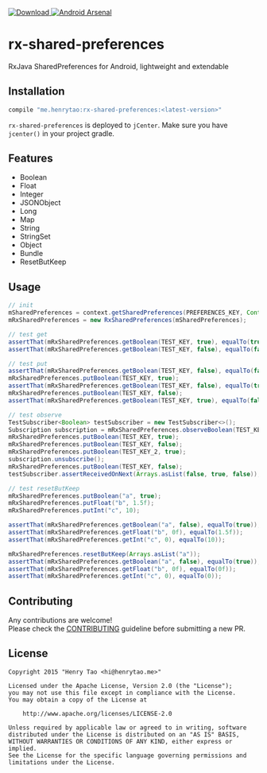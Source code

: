 [ ![Download](https://api.bintray.com/packages/henrytao-me/maven/rx-shared-preferences/images/download.svg) ](https://bintray.com/henrytao-me/maven/rx-shared-preferences/_latestVersion) [![Android Arsenal](https://img.shields.io/badge/Android%20Arsenal-rx--shared--preferences-brightgreen.svg?style=flat)](http://android-arsenal.com/details/1/2914)

rx-shared-preferences
================

RxJava SharedPreferences for Android, lightweight and extendable 


## Installation

``` groovy
compile "me.henrytao:rx-shared-preferences:<latest-version>"
```

`rx-shared-preferences` is deployed to `jCenter`. Make sure you have `jcenter()` in your project gradle.

## Features

- Boolean
- Float
- Integer
- JSONObject
- Long
- Map
- String
- StringSet
- Object
- Bundle
- ResetButKeep


## Usage

``` java
// init
mSharedPreferences = context.getSharedPreferences(PREFERENCES_KEY, Context.MODE_PRIVATE);
mRxSharedPreferences = new RxSharedPreferences(mSharedPreferences);

// test get
assertThat(mRxSharedPreferences.getBoolean(TEST_KEY, true), equalTo(true));
assertThat(mRxSharedPreferences.getBoolean(TEST_KEY, false), equalTo(false));

// test put
assertThat(mRxSharedPreferences.getBoolean(TEST_KEY, false), equalTo(false));
mRxSharedPreferences.putBoolean(TEST_KEY, true);
assertThat(mRxSharedPreferences.getBoolean(TEST_KEY, false), equalTo(true));
mRxSharedPreferences.putBoolean(TEST_KEY, false);
assertThat(mRxSharedPreferences.getBoolean(TEST_KEY, true), equalTo(false));

// test observe
TestSubscriber<Boolean> testSubscriber = new TestSubscriber<>();
Subscription subscription = mRxSharedPreferences.observeBoolean(TEST_KEY, false).subscribe(testSubscriber);
mRxSharedPreferences.putBoolean(TEST_KEY, true);
mRxSharedPreferences.putBoolean(TEST_KEY, false);
mRxSharedPreferences.putBoolean(TEST_KEY_2, true);
subscription.unsubscribe();
mRxSharedPreferences.putBoolean(TEST_KEY, false);
testSubscriber.assertReceivedOnNext(Arrays.asList(false, true, false));

// test resetButKeep
mRxSharedPreferences.putBoolean("a", true);
mRxSharedPreferences.putFloat("b", 1.5f);
mRxSharedPreferences.putInt("c", 10);

assertThat(mRxSharedPreferences.getBoolean("a", false), equalTo(true));
assertThat(mRxSharedPreferences.getFloat("b", 0f), equalTo(1.5f));
assertThat(mRxSharedPreferences.getInt("c", 0), equalTo(10));

mRxSharedPreferences.resetButKeep(Arrays.asList("a"));
assertThat(mRxSharedPreferences.getBoolean("a", false), equalTo(true));
assertThat(mRxSharedPreferences.getFloat("b", 0f), equalTo(0f));
assertThat(mRxSharedPreferences.getInt("c", 0), equalTo(0));
```


## Contributing

Any contributions are welcome!  
Please check the [CONTRIBUTING](CONTRIBUTING.md) guideline before submitting a new PR.


## License

    Copyright 2015 "Henry Tao <hi@henrytao.me>"

    Licensed under the Apache License, Version 2.0 (the "License");
    you may not use this file except in compliance with the License.
    You may obtain a copy of the License at

        http://www.apache.org/licenses/LICENSE-2.0

    Unless required by applicable law or agreed to in writing, software
    distributed under the License is distributed on an "AS IS" BASIS,
    WITHOUT WARRANTIES OR CONDITIONS OF ANY KIND, either express or implied.
    See the License for the specific language governing permissions and
    limitations under the License.


